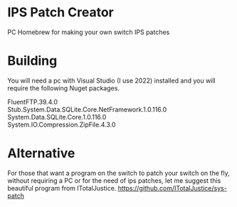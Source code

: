 # IPS Patch Creator
PC Homebrew for making your own switch IPS patches

# Building
You will need a pc with Visual Studio (I use 2022) installed and you will require the following Nuget packages.

FluentFTP.39.4.0<br />
Stub.System.Data.SQLite.Core.NetFramework.1.0.116.0<br />
System.Data.SQLite.Core.1.0.116.0<br />
System.IO.Compression.ZipFile.4.3.0<br />

# Alternative
For those that want a program on the switch to patch your switch on the fly, without requiring a PC or for the need of ips patches, let me suggest this beautiful program from ITotalJustice.
https://github.com/ITotalJustice/sys-patch
